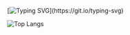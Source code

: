 [![Typing SVG](https://readme-typing-svg.demolab.com?font=Fira+Code&duration=2500&pause=1000&color=8E34F7&center=true&width=435&lines=Hi!+I'm+Josh...;Welcome+to+my+profile!)](https://git.io/typing-svg)

![Top Langs](https://github-readme-stats.vercel.app/api/top-langs/?username=jbostock03&layout=compact)
